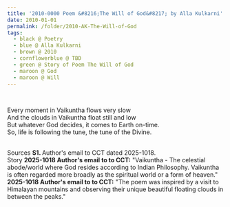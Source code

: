 ```yaml
---
title: '2010-0000 Poem &#8216;The Will of God&#8217; by Alla Kulkarni'
date: 2010-01-01
permalink: /folder/2010-AK-The-Will-of-God
tags:
  - black @ Poetry
  - blue @ Alla Kulkarni
  - brown @ 2010
  - cornflowerblue @ TBD
  - green @ Story of Poem The Will of God
  - maroon @ God
  - maroon @ Will
---
```


<br>

<p>
Every moment in Vaikuntha flows very slow<br>
And the clouds in Vaikuntha float still and low<br>
But whatever God decides, it comes to Earth on-time.<br>
So, life is following the tune, the tune of the Divine.
</p>

<br>

<wave-list>
<list-title color="DarkSeaGreen" width="40">Sources</list-title>
  <list-item color="BlanchedAlmond"  width="280"><b>S1. </b> Author's email to CCT dated 2025-1018.</list-item>
</wave-list>

<br>

<wave-list>
<list-title color="DarkSeaGreen" width="25">Story</list-title>
  <list-item color="BlanchedAlmond"  width="280"><b>2025-1018 Author's email to to CCT:</b> "Vaikuntha - The celestial abode/world where God resides according to Indian Philosophy. Vaikuntha is often regarded more broadly as the spiritual world or a form of heaven."</list-item>
  <list-item color="Lavender"  width="280"><b>2025-1018 Author's email to to CCT:</b> "The poem was inspired by a visit to Himalayan mountains and observing their unique beautiful floating clouds in between the peaks."</list-item>
</wave-list>